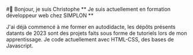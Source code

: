  #👋 Bonjour, je suis Christophe
 ** Je suis actuellement en formation développeur web chez SIMPLON **

J'ai déjà commencé à me former en autodidacte,
les dépôts présents datants de 2023 sont des projets faits sous forme de tutoriels
lors de mon apprentissage.
Je code actuellement avec HTML-CSS, des bases de Javascript.


<!---
chrislaf63/chrislaf63 is a ✨ special ✨ repository because its `README.md` (this file) appears on your GitHub profile.
You can click the Preview link to take a look at your changes.
--->
